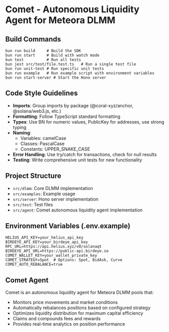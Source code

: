# Comet - Autonomous Liquidity Agent for Meteora DLMM

## Build Commands
```
bun run build     # Build the SDK
bun run start     # Build with watch mode
bun test          # Run all tests
bun jest src/test/file.test.ts   # Run a single test file
bun run unit-test # Run specific unit tests
bun run example   # Run example script with environment variables
bun run start-server # Start the Hono server
```

## Code Style Guidelines
- **Imports**: Group imports by package (@coral-xyz/anchor, @solana/web3.js, etc.)
- **Formatting**: Follow TypeScript standard formatting
- **Types**: Use BN for numeric values, PublicKey for addresses, use strong typing
- **Naming**: 
  - Variables: camelCase
  - Classes: PascalCase
  - Constants: UPPER_SNAKE_CASE
- **Error Handling**: Use try/catch for transactions, check for null results
- **Testing**: Write comprehensive unit tests for new functionality

## Project Structure
- `src/dlmm`: Core DLMM implementation
- `src/examples`: Example usage
- `src/server`: Hono server implementation
- `src/test`: Test files
- `src/agent`: Comet autonomous liquidity agent implementation

## Environment Variables (.env.example)
```
HELIUS_API_KEY=your_helius_api_key
BIRDEYE_API_KEY=your_birdeye_api_key
RPC_URL=https://api.helius.xyz/v0/solanaqt
BIRDEYE_API_URL=https://public-api.birdeye.so
COMET_WALLET_KEY=your_wallet_private_key
COMET_STRATEGY=Spot  # Options: Spot, BidAsk, Curve
COMET_AUTO_REBALANCE=true
```

## Comet Agent
Comet is an autonomous liquidity agent for Meteora DLMM pools that:
- Monitors price movements and market conditions
- Automatically rebalances positions based on configured strategy
- Optimizes liquidity distribution for maximum capital efficiency
- Claims and compounds fees and rewards
- Provides real-time analytics on position performance